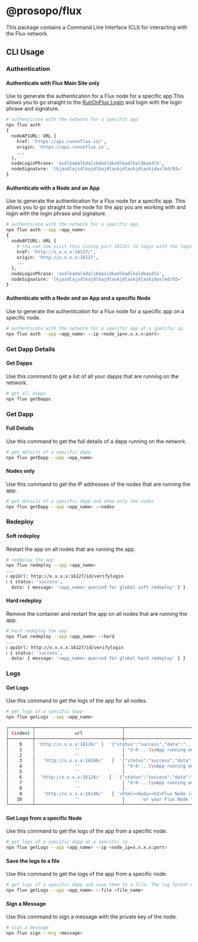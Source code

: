 # @prosopo/flux

This package contains a Command Line Interface (CLI) for interacting with the Flux network.

## CLI Usage

### Authentication

#### Authenticate with Flux Main Site only

Use to generate the authentication for a Flux node for a specific app.This allows you to go straight
to the [RunOnFlux Login](https://cloud.runonflux.io/login.html) and login with the login phrase and signature.

```bash
# authenticate with the network for a specific app
npx flux auth
{
  nodeAPIURL: URL {
    href: 'https://api.runonflux.io/',
    origin: 'https://api.runonflux.io',
    ...
  },
  nodeLoginPhrase: 'asdlkadalkdalskdasldkadlkadlkaldkasdlk',
  nodeSignature: 'lkjasdlajsdlkajdlkajdlaskjdlaskjdlaskjdaslkd/9I='
}

```

#### Authenticate with a Node and an App

Use to generate the authentication for a Flux node for a specific app. This allows you to go straight to the node for
the app you are working with and login with the login phrase and signature.

```bash
# authenticate with the network for a specific app
npx flux auth --app <app_name>
{
  nodeAPIURL: URL {
    # You can now visit this (using port 16126) to login with the login phrase and signature
    href: 'http://x.x.x.x:16127/',
    origin: 'http://x.x.x.x:16127',
    ...
  },
  nodeLoginPhrase: 'asdlkadalkdalskdasldkadlkadlkaldkasdlk',
  nodeSignature: 'lkjasdlajsdlkajdlkajdlaskjdlaskjdlaskjdaslkd/9I='
}
```

#### Authenticate with a Node and an App and a specific Node

Use to generate the authentication for a Flux node for a specific app on a specific node.

```bash
# authenticate with the network for a specific app at a specific ip
npx flux auth --app <app_name> --ip <node_ip=x.x.x.x:port>
```

### Get Dapp Details

#### Get Dapps

Use this command to get a list of all your dapps that are running on the network.

```bash
# get all dapps
npx flux getDapps
```

### Get Dapp

#### Full Details

Use this command to get the full details of a dapp running on the network.

```bash
# get details of a specific dapp
npx flux getDapp --app <app_name>
```

#### Nodes only

Use this command to get the IP addresses of the nodes that are running the app.

```bash
# get details of a specific dapp and show only the nodes
npx flux getDapp --app <app_name> --nodes
```

### Redeploy

#### Soft redeploy

Restart the app on all nodes that are running the app.

```bash
# redeploy the app
npx flux redeploy --app <app_name>
...
ℹ apiUrl: http://x.x.x.x:16127/id/verifylogin                                                                                                                                   deploy.js 15:00:42
ℹ { status: 'success',                                                                                                                                                                deploy.js 15:00:42
  data: { message: '<app_name> queried for global soft redeploy' } }
```

#### Hard redeploy

Remove the container and restart the app on all nodes that are running the app.

```bash
# hard redeploy the app
npx flux redeploy --app <app_name> --hard
...
ℹ apiUrl: http://x.x.x.x:16127/id/verifylogin                                                                                                                                   deploy.js 15:00:42
ℹ { status: 'success',                                                                                                                                                                deploy.js 15:00:42
  data: { message: '<app_name> queried for global hard redeploy' } }
```

### Logs

#### Get Logs

Use this command to get the logs of the app for all nodes.

```bash
# get logs of a specific dapp
npx flux getLogs --app <app_name>

┌─────────┬─────────────────────────────────┬────────────────────────────────────────────────────────────────────────────────────────────────┐
│ (index) │               url               │                                              logs                                              │
├─────────┼─────────────────────────────────┼────────────────────────────────────────────────────────────────────────────────────────────────┤
│    0    │ 'http://x.x.x.x:16126/' │  '{"status":"success","data":"... ...'  │
│    1    │               ''                │ "d-0-...\\nApp running on port 9232\\n * Serving Flask app 'app'" │
│    2    │               ''                │                                  '\\n * Debug mode: off\\n"}'                                  │
│    3    │   'http://x.x.x.x:16186/'   │  '{"status":"success","data":"... ...'  │
│    4    │               ''                │ "d-0-...\\nApp running on port 9232\\n * Serving Flask app 'app'" │
│    5    │               ''                │                                  '\\n * Debug mode: off\\n"}'                                  │
│    6    │  'http://x.x.x.x:16126/'   │  '{"status":"success","data":"... ...'  │
│    7    │               ''                │ "d-0-...\\nApp running on port 9232\\n * Serving Flask app 'app'" │
│    8    │               ''                │                                  '\\n * Debug mode: off\\n"}'                                  │
│    9    │   'http://x.x.x.x:16146/'   │ '<html><body><h2>Flux Node is not confirmed on the network</h2>\nIt may take a few minutes f'  │
│   10    │               ''                │      'or your Flux Node to be available over domain.<br>\nEU-NODES-1-1\n</body></html>\n'      │
└─────────┴─────────────────────────────────┴────────────────────────────────────────────────────────────────────────────────────────────────┘

```

#### Get Logs from a specific Node

Use this command to get the logs of the app from a specific node.

```bash
# get logs of a specific dapp at a specific ip
npx flux getLogs --app <app_name> --ip <node_ip=x.x.x.x:port>
```

#### Save the logs to a file

Use this command to get the logs of the app from a specific node.

```bash
# get logs of a specific dapp and save them to a file. The log format will be `host | log` with the logs separated by a newline
npx flux getLogs --app <app_name> --file <file_name>
```

#### Sign a Message

Use this command to sign a message with the private key of the node.

```bash
# sign a message
npx flux sign --msg <message>
```
